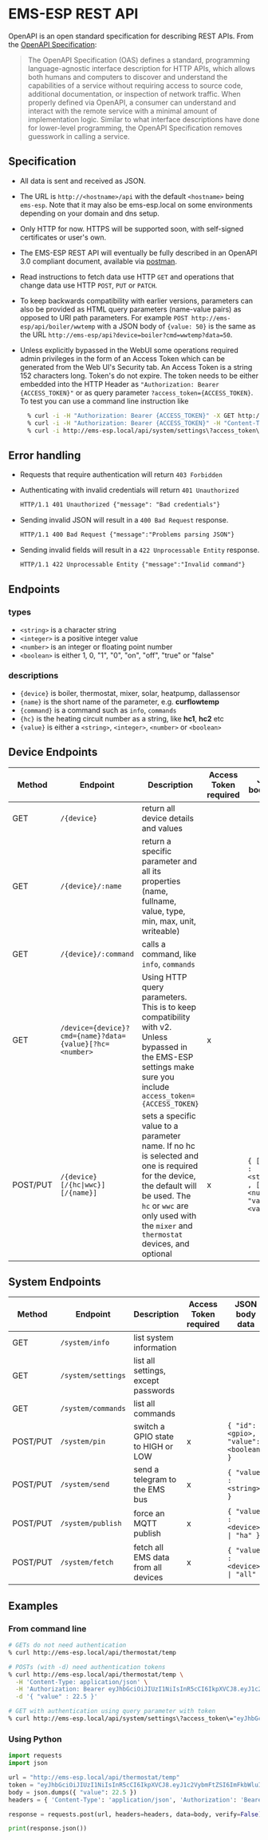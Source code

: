 # EMS-ESP REST API

OpenAPI is an open standard specification for describing REST APIs. From the [OpenAPI Specification](https://github.com/OAI/OpenAPI-Specification):

> The OpenAPI Specification (OAS) defines a standard, programming language-agnostic interface description for HTTP APIs, which allows both humans and computers to discover and understand the capabilities of a service without requiring access to source code, additional documentation, or inspection of network traffic. When properly defined via OpenAPI, a consumer can understand and interact with the remote service with a minimal amount of implementation logic. Similar to what interface descriptions have done for lower-level programming, the OpenAPI Specification removes guesswork in calling a service.

## Specification

- All data is sent and received as JSON.
- The URL is `http://<hostname>/api` with the default `<hostname>` being `ems-esp`. Note that it may also be ems-esp.local on some environments depending on your domain and dns setup.
- Only HTTP for now. HTTPS will be supported soon, with self-signed certificates or user's own.
- The EMS-ESP REST API will eventually be fully described in an OpenAPI 3.0 compliant document, available via [postman](https://www.postman.com/collections/479af3935991ac030130).
- Read instructions to fetch data use HTTP `GET` and operations that change data use HTTP `POST`, `PUT` or `PATCH`.
- To keep backwards compatibility with earlier versions, parameters can also be provided as HTML query parameters (name-value pairs) as opposed to URI path parameters. For example `POST http://ems-esp/api/boiler/wwtemp` with a JSON body of `{value: 50}` is the same as the URL `http://ems-esp/api?device=boiler?cmd=wwtemp?data=50`.
- Unless explicitly bypassed in the WebUI some operations required admin privileges in the form of an Access Token which can be generated from the Web UI's Security tab. An Access Token is a string 152 characters long. Token's do not expire. The token needs to be either embedded into the HTTP Header as `"Authorization: Bearer {ACCESS_TOKEN}"` or as query parameter `?access_token={ACCESS_TOKEN}`. To test you can use a command line instruction like

  ```bash
    % curl -i -H "Authorization: Bearer {ACCESS_TOKEN}" -X GET http://ems-esp/api/system/settings
    % curl -i -H "Authorization: Bearer {ACCESS_TOKEN}" -H "Content-Type: application/json" -d '{ "name": "wwtemp", "value":60}' http://ems-esp/api/boiler
    % curl -i http://ems-esp.local/api/system/settings\?access_token\="{ACCESS_TOKEN}"
  ```

## Error handling

- Requests that require authentication will return `403 Forbidden`
- Authenticating with invalid credentials will return `401 Unauthorized`

  ```html
  HTTP/1.1 401 Unauthorized {"message": "Bad credentials"}
  ```

- Sending invalid JSON will result in a `400 Bad Request` response.

  ```html
  HTTP/1.1 400 Bad Request {"message":"Problems parsing JSON"}
  ```

- Sending invalid fields will result in a `422 Unprocessable Entity` response.

  ```html
  HTTP/1.1 422 Unprocessable Entity {"message":"Invalid command"}
  ```

## Endpoints

### types

- `<string>` is a character string
- `<integer>` is a positive integer value
- `<number>` is an integer or floating point number
- `<boolean>` is either 1, 0, "1", "0", "on", "off", "true" or "false"

### descriptions

- `{device}` is boiler, thermostat, mixer, solar, heatpump, dallassensor
- `{name}` is the short name of the parameter, e.g. **curflowtemp**
- `{command}` is a command such as `info`, `commands`
- `{hc}` is the heating circuit number as a string, like **hc1**, **hc2** etc
- `{value}` is either a `<string>`, `<integer>`, `<number>` or `<boolean>`

## Device Endpoints

| Method   | Endpoint                                                | Description                                                                                                                                                                                                           | Access Token required | JSON body data                                                 |
| -------- | ------------------------------------------------------- | --------------------------------------------------------------------------------------------------------------------------------------------------------------------------------------------------------------------- | --------------------- | -------------------------------------------------------------- |
| GET      | `/{device}`                                             | return all device details and values                                                                                                                                                                                  |                       |                                                                |
| GET      | `/{device}/:name`                                       | return a specific parameter and all its properties (name, fullname, value, type, min, max, unit, writeable)                                                                                                           |                       |                                                                |
| GET      | `/{device}/:command`                                    | calls a command, like `info`, `commands`                                                                                                                                                                              |                       |                                                                |
| GET      | `/device={device}?cmd={name}?data={value}[?hc=<number>` | Using HTTP query parameters. This is to keep compatibility with v2. Unless bypassed in the EMS-ESP settings make sure you include `access_token={ACCESS_TOKEN}`                                                       | x                     |
| POST/PUT | `/{device}[/{hc\|wwc}][/{name}]`                        | sets a specific value to a parameter name. If no hc is selected and one is required for the device, the default will be used. The `hc` or `wwc` are only used with the `mixer` and `thermostat` devices, and optional | x                     | `{ ["name" : <string>] , ["hc": <number>], "value": <value> }` |

## System Endpoints

| Method   | Endpoint           | Description                         | Access Token required | JSON body data                       |
| -------- | ------------------ | ----------------------------------- | --------------------- | ------------------------------------ |
| GET      | `/system/info`     | list system information             |                       |                                      |
| GET      | `/system/settings` | list all settings, except passwords |                       |
| GET      | `/system/commands` | list all commands                   |                       |
| POST/PUT | `/system/pin`      | switch a GPIO state to HIGH or LOW  | x                     | `{ "id":<gpio>, "value":<boolean> }` |
| POST/PUT | `/system/send`     | send a telegram to the EMS bus      | x                     | `{ "value" : <string> }`             |
| POST/PUT | `/system/publish`  | force an MQTT publish               | x                     | `{ "value" : <device> \| "ha" }`     |
| POST/PUT | `/system/fetch`    | fetch all EMS data from all devices | x                     | `{ "value" : <device> \| "all" }`    |

## Examples

### From command line

```bash
# GETs do not need authentication
% curl http://ems-esp.local/api/thermostat/temp

# POSTs (with -d) need authentication tokens
% curl http://ems-esp.local/api/thermostat/temp \
  -H 'Content-Type: application/json' \
  -H 'Authorization: Bearer eyJhbGciOiJIUzI1NiIsInR5cCI6IkpXVCJ8.eyJ1c2VybmFtZSI6ImFkbWluIiwiYWRtaW4iOnRydWUsInZlcnNpb24iOiIzLjEuMWIwIn0.qeGT53Aom4rDYeIT1Pr4BSMdeWyf4_zN9ue2c51ZnM0' \
  -d '{ "value" : 22.5 }'

# GET with authentication using query parameter with token
% curl http://ems-esp.local/api/system/settings\?access_token\="eyJhbGciOiJIUzI1NiIsInR5cCI6IkpXVCJ8.eyJ1c2VybmFtZSI6ImFkbWluIiwiYWRtaW4iOnRydWUsInZlcnNpb24iOiIzLjEuMWIwIn0.qeGT53Aom4rDYeIT1Pr4BSMdeWyf4_zN9ue2c51ZnM0"
```

### Using Python

```python
import requests
import json

url = "http://ems-esp.local/api/thermostat/temp"
token = "eyJhbGciOiJIUzI1NiIsInR5cCI6IkpXVCJ8.eyJ1c2VybmFtZSI6ImFkbWluIiwiYWRtaW4iOnRydWUsInZlcnNpb24iOiIzLjEuMWIwIn0.qeGT53Aom4rDYeIT1Pr4BSMdeWyf4_zN9ue2c51ZnM0"
body = json.dumps({ "value": 22.5 })
headers = { 'Content-Type': 'application/json', 'Authorization': 'Bearer ' + token }

response = requests.post(url, headers=headers, data=body, verify=False)

print(response.json())
```
